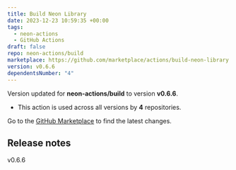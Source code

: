 ```yaml
---
title: Build Neon Library
date: 2023-12-23 10:59:35 +00:00
tags:
  - neon-actions
  - GitHub Actions
draft: false
repo: neon-actions/build
marketplace: https://github.com/marketplace/actions/build-neon-library
version: v0.6.6
dependentsNumber: "4"
---
```



Version updated for **neon-actions/build** to version **v0.6.6**.
- This action is used across all versions by **4** repositories.

Go to the [GitHub Marketplace](https://github.com/marketplace/actions/build-neon-library) to find the latest changes.

## Release notes

v0.6.6
